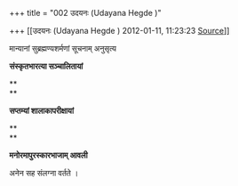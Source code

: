 +++
title = "002 उदयनः (Udayana Hegde )"

+++
[[उदयनः (Udayana Hegde )	2012-01-11, 11:23:23 [Source](https://groups.google.com/g/bvparishat/c/Z6BrAhOjVHs)]]



  
  

मान्यानां सुब्रह्मण्यशर्मणां सूचनाम् अनुसृत्य

  

**संस्कृतभारत्या सञ्चालितायां**

**  
**

**सप्तम्यां शालाकापरीक्षायां**

**  
**

**मनोरमापुरस्कारभाजाम् आवली**

  

अनेन सह संलग्ना वर्तते ।

  

  

